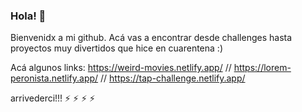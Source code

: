 ### Hola! 👋

Bienvenidx a mi github. Acá vas a encontrar desde challenges hasta proyectos muy divertidos que hice en cuarentena :)

Acá algunos links:
https://weird-movies.netlify.app/
//
https://lorem-peronista.netlify.app/
//
https://tap-challenge.netlify.app/

arrivederci!!!
⚡
⚡
⚡
⚡
